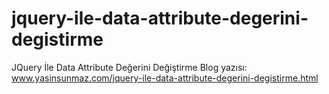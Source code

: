 # jquery-ile-data-attribute-degerini-degistirme
JQuery İle Data Attribute Değerini Değiştirme
Blog yazısı: www.yasinsunmaz.com/jquery-ile-data-attribute-degerini-degistirme.html
